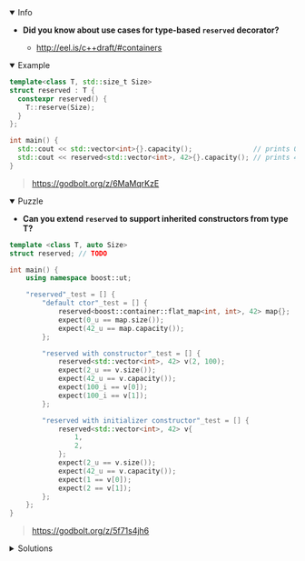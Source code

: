 <details open><summary>Info</summary><p>

* **Did you know about use cases for type-based `reserved` decorator?**

  * http://eel.is/c++draft/#containers

</p></details><details open><summary>Example</summary><p>

```cpp
template<class T, std::size_t Size>
struct reserved : T {
  constexpr reserved() {
    T::reserve(Size);
  }
};

int main() {
  std::cout << std::vector<int>{}.capacity();               // prints 0
  std::cout << reserved<std::vector<int>, 42>{}.capacity(); // prints 42
}
```

> https://godbolt.org/z/6MaMqrKzE

</p></details><details open><summary>Puzzle</summary><p>

* **Can you extend `reserved` to support inherited constructors from type T?**

```cpp
template <class T, auto Size>
struct reserved; // TODO

int main() {
    using namespace boost::ut;

    "reserved"_test = [] {
        "default ctor"_test = [] {
            reserved<boost::container::flat_map<int, int>, 42> map{};
            expect(0_u == map.size());
            expect(42_u == map.capacity());
        };

        "reserved with constructor"_test = [] {
            reserved<std::vector<int>, 42> v(2, 100);
            expect(2_u == v.size());
            expect(42_u == v.capacity());
            expect(100_i == v[0]);
            expect(100_i == v[1]);
        };

        "reserved with initializer constructor"_test = [] {
            reserved<std::vector<int>, 42> v{
                1,
                2,
            };
            expect(2_u == v.size());
            expect(42_u == v.capacity());
            expect(1 == v[0]);
            expect(2 == v[1]);
        };
    };
}
```

> https://godbolt.org/z/5f71s4jh6

</p></details><details><summary>Solutions</summary><p>

```cpp
template <class T, auto Size>
struct reserved : T {
  constexpr reserved(auto ...args) : T(args...) {
    T::reserve(Size);
  }

  template<typename TVal>
  constexpr reserved(std::initializer_list<TVal>&& list) : T{list} {
    T::reserve(Size);
  }
};
```
  
> https://godbolt.org/z/Mvbcnbshb
  
```cpp
template<class T, std::size_t Size>
struct reserved : T {
  constexpr reserved()  {
    T::reserve(Size);
  }

  constexpr reserved(std::size_t size, auto&& arg) : T(size, arg) {
    T::reserve(Size);
  }

  template<typename Arg>
  constexpr reserved(std::initializer_list<Arg>&& arg) : T{arg} {
    T::reserve(Size);
  }
};
```

> https://cpp_tip_of_the_week.godbolt.org/z/rM4n1aTf4

```cpp
#define FWD(...) static_cast<decltype(__VA_ARGS__)&&>(__VA_ARGS__)

template <class T, auto Size>
struct reserved : T {
    [[nodiscard]] constexpr reserved(auto&&... args) : T(FWD(args)...) {
        T::reserve(Size);
    }

    template <typename TValue>
    [[nodiscard]] constexpr reserved(std::initializer_list<TValue>&& list)
        : T{FWD(list)} {
        T::reserve(Size);
    }
};
```

> https://godbolt.org/z/GdaW7srYv